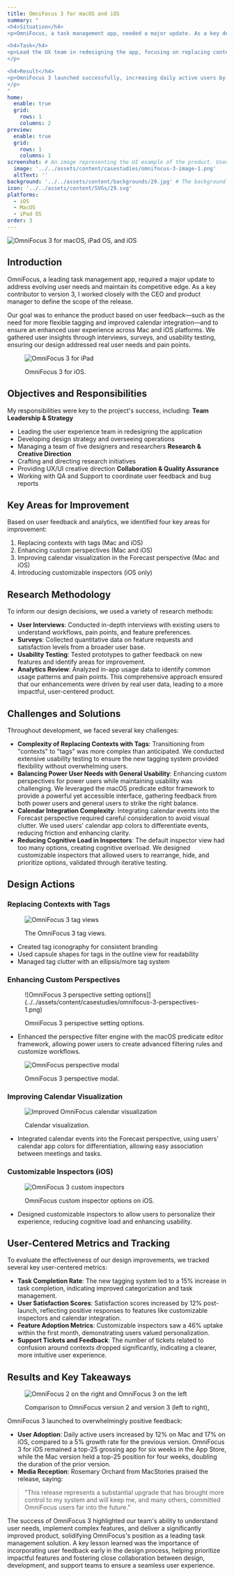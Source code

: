 ```yaml
---
title: OmniFocus 3 for macOS and iOS
summary: "
<h4>Situation</h4>
<p>OmniFocus, a task management app, needed a major update. As a key developer for version 3, I worked with the CEO and product manager to improve functionality and user experience across Mac and iOS platforms.</p>

<h4>Task</h4>
<p>Lead the UX team in redesigning the app, focusing on replacing contexts with tags, enhancing perspectives, improving calendar visualization, and making inspectors customizable on iOS.
</p>

<h4>Result</h4>  
<p>OmniFocus 3 launched successfully, increasing daily active users by 12% on Mac and 17% on iOS. It spent weeks as a top-25 grossing app in the App Store for both platforms, receiving positive feedback from users and media, solidifying its position as a leading task management solution.
</p>
"
home:
  enable: true
  grid:
    rows: 1
    columns: 2
preview:
  enable: true
  grid:
    rows: 1
    columns: 1
screenshot: # An image representing the UI example of the product. Used in preview cards
  image: '../../assets/content/casestudies/omnifocus-3-image-1.png'
  altText: ''
background: '../../assets/content/backgrounds/29.jpg' # The background image used for preview cards
icon: '../../assets/content/SVGs/29.svg'
platforms:
  - iOS
  - MacOS
  - iPad OS
order: 3
---
```


![OmniFocus 3 for macOS, iPad OS, and iOS](../../assets/content/casestudies/omnifocus-3-image-1.png)

## Introduction
OmniFocus, a leading task management app, required a major update to address evolving user needs and maintain its competitive edge. As a key contributor to version 3, I worked closely with the CEO and product manager to define the scope of the release. 

Our goal was to enhance the product based on user feedback—such as the need for more flexible tagging and improved calendar integration—and to ensure an enhanced user experience across Mac and iOS platforms. We gathered user insights through interviews, surveys, and usability testing, ensuring our design addressed real user needs and pain points.

<figure>
  
![OmniFocus 3 for iPad](../../assets/content/casestudies/omniFocus-3-wipad.png)

<figcaption>OmniFocus 3 for iOS.</figcaption>
</figure>

## Objectives and Responsibilities
My responsibilities were key to the project's success, including:
**Team Leadership & Strategy**
- Leading the user experience team in redesigning the application
- Developing design strategy and overseeing operations
- Managing a team of five designers and researchers
**Research & Creative Direction**
- Crafting and directing research initiatives
- Providing UX/UI creative direction
**Collaboration & Quality Assurance**
- Working with QA and Support to coordinate user feedback and bug reports

## Key Areas for Improvement
Based on user feedback and analytics, we identified four key areas for improvement:
1. Replacing contexts with tags (Mac and iOS)
2. Enhancing custom perspectives (Mac and iOS)
3. Improving calendar visualization in the Forecast perspective (Mac and iOS)
4. Introducing customizable inspectors (iOS only)

## Research Methodology
To inform our design decisions, we used a variety of research methods:
- **User Interviews**: Conducted in-depth interviews with existing users to understand workflows, pain points, and feature preferences.
- **Surveys**: Collected quantitative data on feature requests and satisfaction levels from a broader user base.
- **Usability Testing**: Tested prototypes to gather feedback on new features and identify areas for improvement.
- **Analytics Review**: Analyzed in-app usage data to identify common usage patterns and pain points.
This comprehensive approach ensured that our enhancements were driven by real user data, leading to a more impactful, user-centered product.

## Challenges and Solutions
Throughout development, we faced several key challenges:
- **Complexity of Replacing Contexts with Tags**: Transitioning from "contexts" to "tags" was more complex than anticipated. We conducted extensive usability testing to ensure the new tagging system provided flexibility without overwhelming users.
- **Balancing Power User Needs with General Usability**: Enhancing custom perspectives for power users while maintaining usability was challenging. We leveraged the macOS predicate editor framework to provide a powerful yet accessible interface, gathering feedback from both power users and general users to strike the right balance.
- **Calendar Integration Complexity**: Integrating calendar events into the Forecast perspective required careful consideration to avoid visual clutter. We used users' calendar app colors to differentiate events, reducing friction and enhancing clarity.
- **Reducing Cognitive Load in Inspectors**: The default inspector view had too many options, creating cognitive overload. We designed customizable inspectors that allowed users to rearrange, hide, and prioritize options, validated through iterative testing.

## Design Actions

### Replacing Contexts with Tags

<figure>
  
 ![OmniFocus 3 tag views](../../assets/content/casestudies/omnifocus-3-tag-2.png)
 
 <figcaption>The OmniFocus 3 tag views.</figcaption>
 </figure>
 
- Created tag iconography for consistent branding
- Used capsule shapes for tags in the outline view for readability
- Managed tag clutter with an ellipsis/more tag system

### Enhancing Custom Perspectives

<figure>
  
![OmniFocus 3 perspective setting options]](../../assets/content/casestudies/omnifocus-3-perspectives-1.png)

<figcaption>OmniFocus 3 perspective setting options.</figcaption>
</figure>

- Enhanced the perspective filter engine with the macOS predicate editor framework, allowing power users to create advanced filtering rules and customize workflows.

<figure>
  
![OmniFocus perspective modal](../../assets/content/casestudies/omnifocus-3-perspectives-2.png)

<figcaption>OmniFocus 3 perspective modal.</figcaption>
</figure>

### Improving Calendar Visualization

<figure>
  
![Improved OmniFocus calendar visualization](../../assets/content/casestudies/omnifocu-calevents.png)

<figcaption>Calendar visualization.</figcaption>
</figure>

- Integrated calendar events into the Forecast perspective, using users' calendar app colors for differentiation, allowing easy association between meetings and tasks.

### Customizable Inspectors (iOS)

<figure>
  
![OmniFocus 3 custom inspectors](../../assets/content/casestudies/omnifocus-3-custom-inspectors.png)

<figcaption>OmniFocus custom inspector options on iOS.</figcaption>
</figure>

- Designed customizable inspectors to allow users to personalize their experience, reducing cognitive load and enhancing usability.
## User-Centered Metrics and Tracking
To evaluate the effectiveness of our design improvements, we tracked several key user-centered metrics:
- **Task Completion Rate**: The new tagging system led to a 15% increase in task completion, indicating improved categorization and task management.
- **User Satisfaction Scores**: Satisfaction scores increased by 12% post-launch, reflecting positive responses to features like customizable inspectors and calendar integration.
- **Feature Adoption Metrics**: Customizable inspectors saw a 46% uptake within the first month, demonstrating users valued personalization.
- **Support Tickets and Feedback**: The number of tickets related to confusion around contexts dropped significantly, indicating a clearer, more intuitive user experience.

## Results and Key Takeaways

<figure>
  
![OmniFocus 2 on the right and OmniFocus 3 on the left](../../assets/content/casestudies/omnifocus-3-before-after.png)

<figcaption>Comparison to OmniFocus version 2 and version 3 (left to right),</figcaption>
</figure>

OmniFocus 3 launched to overwhelmingly positive feedback:
- **User Adoption**: Daily active users increased by 12% on Mac and 17% on iOS, compared to a 5% growth rate for the previous version. OmniFocus 3 for iOS remained a top-25 grossing app for six weeks in the App Store, while the Mac version held a top-25 position for four weeks, doubling the duration of the prior version.
- **Media Reception**: Rosemary Orchard from MacStories praised the release, saying:

> "This release represents a substantial upgrade that has brought more control to my system and will keep me, and many others, committed OmniFocus users far into the future."

The success of OmniFocus 3 highlighted our team's ability to understand user needs, implement complex features, and deliver a significantly improved product, solidifying OmniFocus's position as a leading task management solution. A key lesson learned was the importance of incorporating user feedback early in the design process, helping prioritize impactful features and fostering close collaboration between design, development, and support teams to ensure a seamless user experience.